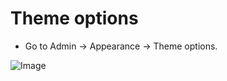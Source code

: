 # Theme options

- Go to Admin -> Appearance -> Theme options.

![Image](https://live.staticflickr.com/65535/51289338859_58f5b6729c_b.jpg)
